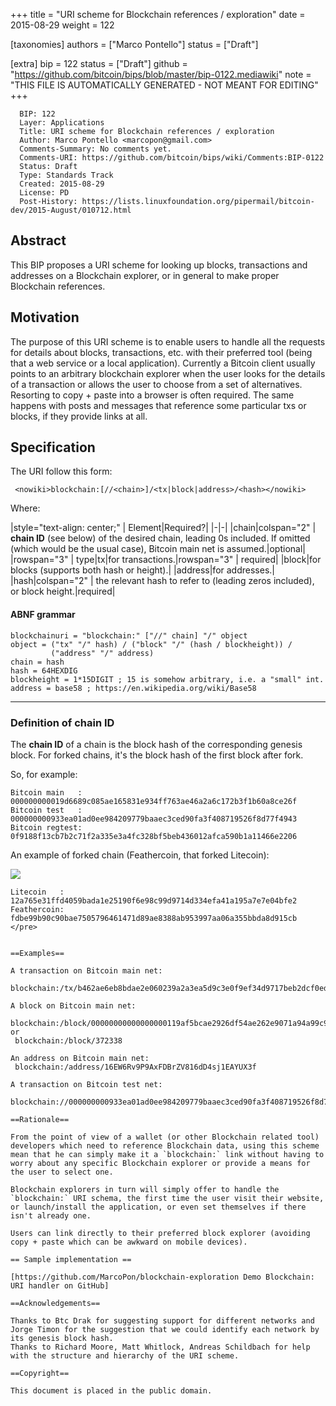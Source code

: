 
+++
title = "URI scheme for Blockchain references / exploration"
date = 2015-08-29
weight = 122

[taxonomies]
authors = ["Marco Pontello"]
status = ["Draft"]

[extra]
bip = 122
status = ["Draft"]
github = "https://github.com/bitcoin/bips/blob/master/bip-0122.mediawiki"
note = "THIS FILE IS AUTOMATICALLY GENERATED - NOT MEANT FOR EDITING"
+++

```
  BIP: 122
  Layer: Applications
  Title: URI scheme for Blockchain references / exploration
  Author: Marco Pontello <marcopon@gmail.com>
  Comments-Summary: No comments yet.
  Comments-URI: https://github.com/bitcoin/bips/wiki/Comments:BIP-0122
  Status: Draft
  Type: Standards Track
  Created: 2015-08-29
  License: PD
  Post-History: https://lists.linuxfoundation.org/pipermail/bitcoin-dev/2015-August/010712.html
```

<h2>Abstract</h2>


This BIP proposes a URI scheme for looking up blocks, transactions and addresses on a Blockchain explorer, or in general to make proper Blockchain references.

<h2>Motivation</h2>


The purpose of this URI scheme is to enable users to handle all the requests for details about blocks, transactions, etc. with their preferred tool (being that a web service or a local application).
Currently a Bitcoin client usually points to an arbitrary blockchain explorer when the user looks for the details of a transaction or allows the user to choose from a set of alternatives.
Resorting to copy + paste into a browser is often required.
The same happens with posts and messages that reference some particular txs or blocks, if they provide links at all.

<h2>Specification</h2>


The URI follow this form:

```
 <nowiki>blockchain:[//<chain>]/<tx|block|address>/<hash></nowiki>
```


Where:


|style="text-align: center;" | Element|Required?|
|-|-|
|chain|colspan="2" | **chain ID** (see below) of the desired chain, leading 0s included. If omitted (which would be the usual case), Bitcoin main net is assumed.|optional|
|rowspan="3" | type|tx|for transactions.|rowspan="3" | required|
|block|for blocks (supports both hash or height).|
|address|for addresses.|
|hash|colspan="2" | the relevant hash to refer to (leading zeros included), or block height.|required|


<h4>ABNF grammar</h4>


```
blockchainuri = "blockchain:" ["//" chain] "/" object
object = ("tx" "/" hash) / ("block" "/" (hash / blockheight)) /
         ("address" "/" address)
chain = hash
hash = 64HEXDIG
blockheight = 1*15DIGIT ; 15 is somehow arbitrary, i.e. a "small" int.
address = base58 ; https://en.wikipedia.org/wiki/Base58
```

----
<h3>Definition of chain ID</h3>


The **chain ID** of a chain is the block hash of the corresponding genesis block. For forked chains, it's the block hash of the first block after fork.

So, for example:
```
Bitcoin main   : 000000000019d6689c085ae165831e934ff763ae46a2a6c172b3f1b60a8ce26f 
Bitcoin test   : 000000000933ea01ad0ee984209779baaec3ced90fa3f408719526f8d77f4943
Bitcoin regtest: 0f9188f13cb7b2c71f2a335e3a4fc328bf5beb436012afca590b1a11466e2206 
```

An example of forked chain (Feathercoin, that forked Litecoin):

<img src=bip-0122/chainid.png></img>

```
Litecoin   : 12a765e31ffd4059bada1e25190f6e98c99d9714d334efa41a195a7e7e04bfe2
Feathercoin: fdbe99b90c90bae7505796461471d89ae8388ab953997aa06a355bbda8d915cb
</pre>  


==Examples==

A transaction on Bitcoin main net:
 blockchain:/tx/b462ae6eb8bdae2e060239a2a3ea5d9c3e0f9ef34d9717beb2dcf0ed42cee7da

A block on Bitcoin main net:
 blockchain:/block/00000000000000000119af5bcae2926df54ae262e9071a94a99c913cc217cc72
or
 blockchain:/block/372338

An address on Bitcoin main net:
 blockchain:/address/16EW6Rv9P9AxFDBrZV816dD4sj1EAYUX3f

A transaction on Bitcoin test net:
 blockchain://000000000933ea01ad0ee984209779baaec3ced90fa3f408719526f8d77f4943/tx/3b95a766d7a99b87188d6875c8484cb2b310b78459b7816d4dfc3f0f7e04281a

==Rationale==

From the point of view of a wallet (or other Blockchain related tool) developers which need to reference Blockchain data, using this scheme mean that he can simply make it a `blockchain:` link without having to worry about any specific Blockchain explorer or provide a means for the user to select one.

Blockchain explorers in turn will simply offer to handle the `blockchain:` URI schema, the first time the user visit their website, or launch/install the application, or even set themselves if there isn't already one.

Users can link directly to their preferred block explorer (avoiding copy + paste which can be awkward on mobile devices).

== Sample implementation ==

[https://github.com/MarcoPon/blockchain-exploration Demo Blockchain: URI handler on GitHub]

==Acknowledgements==

Thanks to Btc Drak for suggesting support for different networks and Jorge Timon for the suggestion that we could identify each network by its genesis block hash.
Thanks to Richard Moore, Matt Whitlock, Andreas Schildbach for help with the structure and hierarchy of the URI scheme.

==Copyright==

This document is placed in the public domain.
